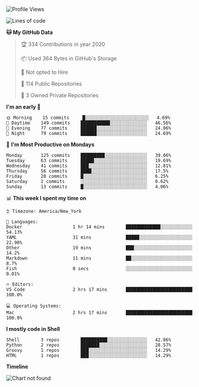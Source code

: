 <!--START_SECTION:waka-->
![Profile Views](http://img.shields.io/badge/Profile%20Views-0-blue)

![Lines of code](https://img.shields.io/badge/From%20Hello%20World%20I've%20written-6.3%20million%20Lines%20of%20code-blue)

**🐱 My GitHub Data** 

> 🏆 334 Contributions in year 2020
 > 
> 📦 Used 364 Bytes in GitHub's Storage 
 > 
> 🚫 Not opted to Hire
 > 
> 📜 114 Public Repositories 
 > 
> 🔑 3 Owned Private Repositories 

**I'm an early 🐤** 

```text
🌞 Morning    15 commits     █░░░░░░░░░░░░░░░░░░░░░░░░   4.69% 
🌆 Daytime    149 commits    ███████████░░░░░░░░░░░░░░   46.56% 
🌃 Evening    77 commits     ██████░░░░░░░░░░░░░░░░░░░   24.06% 
🌙 Night      79 commits     ██████░░░░░░░░░░░░░░░░░░░   24.69%

```
📅 **I'm Most Productive on Mondays** 

```text
Monday       125 commits    █████████░░░░░░░░░░░░░░░░   39.06% 
Tuesday      63 commits     █████░░░░░░░░░░░░░░░░░░░░   19.69% 
Wednesday    41 commits     ███░░░░░░░░░░░░░░░░░░░░░░   12.81% 
Thursday     56 commits     ████░░░░░░░░░░░░░░░░░░░░░   17.5% 
Friday       20 commits     █░░░░░░░░░░░░░░░░░░░░░░░░   6.25% 
Saturday     2 commits      ░░░░░░░░░░░░░░░░░░░░░░░░░   0.62% 
Sunday       13 commits     █░░░░░░░░░░░░░░░░░░░░░░░░   4.06%

```


📊 **This week I spent my time on** 

```text
⌚︎ Timezone: America/New_York

💬 Languages: 
Docker                   1 hr 14 mins        █████████████░░░░░░░░░░░░   54.13% 
YAML                     31 mins             █████░░░░░░░░░░░░░░░░░░░░   22.96% 
Other                    19 mins             ███░░░░░░░░░░░░░░░░░░░░░░   14.2% 
Markdown                 11 mins             ██░░░░░░░░░░░░░░░░░░░░░░░   8.7% 
Fish                     0 secs              ░░░░░░░░░░░░░░░░░░░░░░░░░   0.01%

🔥 Editors: 
VS Code                  2 hrs 17 mins       █████████████████████████   100.0%

💻 Operating Systems: 
Mac                      2 hrs 17 mins       █████████████████████████   100.0%

```

**I mostly code in Shell** 

```text
Shell        3 repos        ██████████░░░░░░░░░░░░░░░   42.86% 
Python       2 repos        ███████░░░░░░░░░░░░░░░░░░   28.57% 
Groovy       1 repos        ███░░░░░░░░░░░░░░░░░░░░░░   14.29% 
HTML         1 repos        ███░░░░░░░░░░░░░░░░░░░░░░   14.29%

```


**Timeline**

![Chart not found](https://github.com/nikhilgorantla/nikhilgorantla/blob/master/charts/bar_graph.png) 


<!--END_SECTION:waka-->
